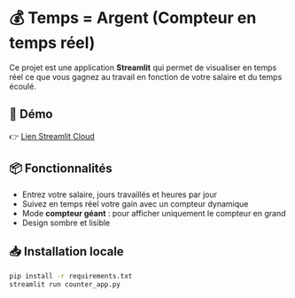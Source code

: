 # 💰 Temps = Argent (Compteur en temps réel)

Ce projet est une application **Streamlit** qui permet de visualiser en temps réel ce que vous gagnez au travail en fonction de votre salaire et du temps écoulé.

## 🚀 Démo
👉 [Lien Streamlit Cloud](https://temps-argent-compteur.streamlit.app/)

## 📦 Fonctionnalités
- Entrez votre salaire, jours travaillés et heures par jour
- Suivez en temps réel votre gain avec un compteur dynamique
- Mode **compteur géant** : pour afficher uniquement le compteur en grand
- Design sombre et lisible

## 📥 Installation locale
```bash
pip install -r requirements.txt
streamlit run counter_app.py
